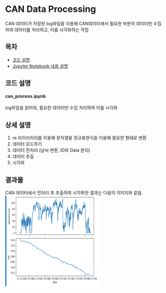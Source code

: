 # CAN Data Processing
CAN 데이터가 저장된 log파일을 이용해 CAN데이터에서 필요한 부분의 데이터만 수집하여
데이터를 처리하고, 이를 시각화하는 작업

## 목차
* [코드 설명](#코드-설명)
* [Jypyter Notebook 내용 설명](#상세-설명)
## 코드 설명
#### can_process.ipynb
log파일을 읽어와, 필요한 데이터만 수집 처리하여 이를 시각화

## 상세 설명
1. re 라이브러리를 이용해 문자열을 정규표현식을 이용해 필요한 형태로 변환
2. 데이터 로드하기
3. 데이터 전처리 (날씨 변환, ID와 Data 분리)
4. 데이터 추출
5. 시각화

## 결과물
CAN 데이터에서 전처리 후 추출하여 시각화한 결과는 다음의 이미지와 같음.
<img src="/img/can_process_result.png" width="300" height="300">
